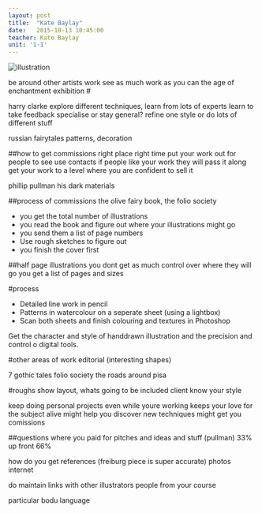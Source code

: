 ```yaml
---
layout: post
title:  "Kate Baylay"
date:   2015-10-13 10:45:00
teacher: Kate Baylay
unit: '1-1'
---
```


![illustration](http://www.katebaylay.com/img/ill-med/19.jpg)

be around other artists work
see as much work as you can
the age of enchantment exhibition #

harry clarke
explore different techniques, learn from lots of experts
learn to take feedback
specialise or stay general?
refine one style or do lots of different stuff

russian fairytales
patterns, decoration

##how to get commissions
right place right time
put your work out for people to see
use contacts
if people like your work they will pass it along
get your work to a level where you are confident to sell it

phillip pullman his dark materials

##process of commissions
the olive fairy book, the folio society
- you get the total number of illustrations
- you read the book and figure out where your illustrations might go
- you send them a list of page numbers
- Use rough sketches to figure out
- you finish the cover first

##half page illustrations
you dont get as much control over where they will go
you get a list of pages and sizes

#process
- Detailed line work in pencil
- Patterns in watercolour on a seperate sheet (using a lightbox)
- Scan both sheets and finish colouring and textures in Photoshop

Get the character and style of handdrawn illustration and the precision and control o digital tools.

#other areas of work
editorial (interesting shapes)

7 gothic tales folio society
the roads around pisa

#roughs
show layout, whats going to be included
client know your style

keep doing personal projects even while youre working
keeps your love for the subject alive
might help you discover new techniques
might get you comissions

##questions
where you paid for pitches and ideas and stuff (pullman)
33% up front 66%

how do you get references (freiburg piece is super accurate)
photos internet

do maintain links with other illustrators
people from your course

particular bodu language

